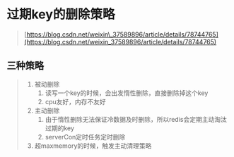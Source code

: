 # 过期key的删除策略

> [https://blog.csdn.net/weixin\_37589896/article/details/78744765](https://blog.csdn.net/weixin_37589896/article/details/78744765)

## 三种策略

> 1. 被动删除
>    1. 读写一个key的时候，会出发惰性删除，直接删除掉这个key
>    2. cpu友好，内存不友好
> 2. 主动删除
>    1. 由于惰性删除无法保证冷数据及时删除，所以redis会定期主动淘汰过期的key
>    2. serverCon定时任务定时删除
> 3. 超maxmemory的时候，触发主动清理策略



